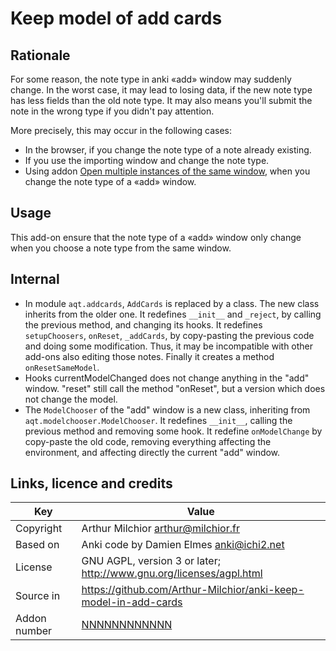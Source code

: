 # Keep model of add cards
## Rationale
For some reason, the note type in anki «add» window may suddenly
change. In the worst case, it may lead to losing data, if the new note
type has less fields than the old note type. It may also means you'll
submit the note in the wrong type if you didn't pay attention.

More precisely, this may occur in the following cases:
* In the browser, if you change the note type of a note already
  existing.
* If you use the importing window and change the note type.
* Using addon [Open multiple instances of the same
  window](https://ankiweb.net/shared/info/354407385), when you change
  the note type of a «add» window.
## Usage
This add-on ensure that the note type of a «add» window only change
when you choose a note type from the same window.

## Internal
* In module ```aqt.addcards```, ```AddCards``` is replaced by a
  class. The new class inherits from the older one. It redefines
  ```__init__``` and ```_reject```, by calling the previous method,
  and changing its hooks. It redefines 
  ```setupChoosers```, ```onReset```, ```_addCards```, by copy-pasting
  the previous code and doing some modification. Thus, it may be
  incompatible with other add-ons also editing those notes. Finally it
  creates a method ```onResetSameModel```.
* Hooks currentModelChanged does not change anything in the "add"
  window. "reset" still call the method "onReset", but a version which
  does not change the model.
* The ```ModelChooser``` of the "add" window is a new class,
  inheriting from ```aqt.modelchooser.ModelChooser```. It redefines
  ```__init__```, calling the previous method and removing some
  hook. It redefine ```onModelChange``` by copy-paste the old code,
  removing everything affecting the environment, and affecting
  directly the current "add" window.

## Links, licence and credits

Key         |Value
------------|-------------------------------------------------------------------
Copyright   | Arthur Milchior <arthur@milchior.fr>
Based on    | Anki code by Damien Elmes <anki@ichi2.net>
License     | GNU AGPL, version 3 or later; http://www.gnu.org/licenses/agpl.html
Source in   | https://github.com/Arthur-Milchior/anki-keep-model-in-add-cards
Addon number| [NNNNNNNNNNNN](https://ankiweb.net/shared/info/NNNNNNNNNNNN)
